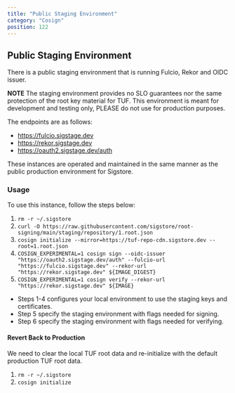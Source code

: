 ```yaml
---
title: "Public Staging Environment"
category: "Cosign"
position: 122
---
```


## Public Staging Environment

There is a public staging environment that is running Fulcio, Rekor and OIDC issuer.

**NOTE** The staging environment provides no SLO guarantees nor the same protection of the root key material for TUF. This environment is meant for development and testing only, PLEASE do not use for production purposes.

The endpoints are as follows:

* https://fulcio.sigstage.dev
* https://rekor.sigstage.dev
* https://oauth2.sigstage.dev/auth

These instances are operated and maintained in the same manner as the public production environment for Sigstore.

### Usage

To use this instance, follow the steps below:

1. `rm -r ~/.sigstore`
1. `curl -O https://raw.githubusercontent.com/sigstore/root-signing/main/staging/repository/1.root.json`
1. `cosign initialize --mirror=https://tuf-repo-cdn.sigstore.dev --root=1.root.json`
1. `COSIGN_EXPERIMENTAL=1 cosign sign --oidc-issuer "https://oauth2.sigstage.dev/auth" --fulcio-url "https://fulcio.sigstage.dev" --rekor-url "https://rekor.sigstage.dev" ${IMAGE_DIGEST}`
1. `COSIGN_EXPERIMENTAL=1 cosign verify --rekor-url "https://rekor.sigstage.dev" ${IMAGE}`

* Steps 1-4 configures your local environment to use the staging keys and certificates.
* Step 5 specify the staging environment with flags needed for signing.
* Step 6 specify the staging environment with flags needed for verifying.

#### Revert Back to Production

We need to clear the local TUF root data and re-initialize with the default production TUF root data.

1. `rm -r ~/.sigstore`
1. `cosign initialize`

